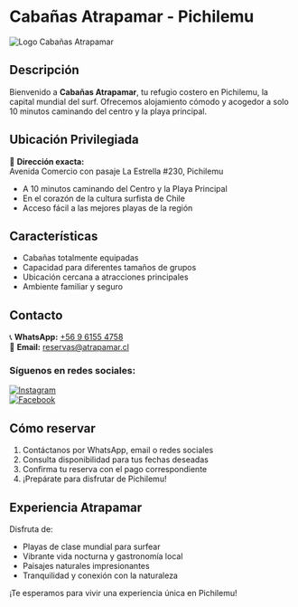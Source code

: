 # Cabañas Atrapamar - Pichilemu

![Logo Cabañas Atrapamar](<[cabanas-atrapamar-letras.png](https://cabanas-atrapamar-web.vercel.app/cabanas-atrapamar-log.png)>)

## Descripción

Bienvenido a **Cabañas Atrapamar**, tu refugio costero en Pichilemu, la capital mundial del surf. Ofrecemos alojamiento cómodo y acogedor a solo 10 minutos caminando del centro y la playa principal.

## Ubicación Privilegiada

📍 **Dirección exacta:**  
Avenida Comercio con pasaje La Estrella #230, Pichilemu

- A 10 minutos caminando del Centro y la Playa Principal
- En el corazón de la cultura surfista de Chile
- Acceso fácil a las mejores playas de la región

## Características

- Cabañas totalmente equipadas
- Capacidad para diferentes tamaños de grupos
- Ubicación cercana a atracciones principales
- Ambiente familiar y seguro

## Contacto

📞 **WhatsApp:** [+56 9 6155 4758](https://wa.me/56961554758)  
📧 **Email:** [reservas@atrapamar.cl](mailto:reservas@atrapamar.cl)

### Síguenos en redes sociales:

[![Instagram](https://img.shields.io/badge/Instagram-@atrapamar__pichilemu-E4405F?style=for-the-badge&logo=instagram)](https://www.instagram.com/atrapamar_cabanas)  
[![Facebook](https://img.shields.io/badge/Facebook-Cabañas_Pichilemu-1877F2?style=for-the-badge&logo=facebook)](https://www.facebook.com/cabanaspichilemu.garridoabarca)

## Cómo reservar

1. Contáctanos por WhatsApp, email o redes sociales
2. Consulta disponibilidad para tus fechas deseadas
3. Confirma tu reserva con el pago correspondiente
4. ¡Prepárate para disfrutar de Pichilemu!

## Experiencia Atrapamar

Disfruta de:

- Playas de clase mundial para surfear
- Vibrante vida nocturna y gastronomía local
- Paisajes naturales impresionantes
- Tranquilidad y conexión con la naturaleza

¡Te esperamos para vivir una experiencia única en Pichilemu!
